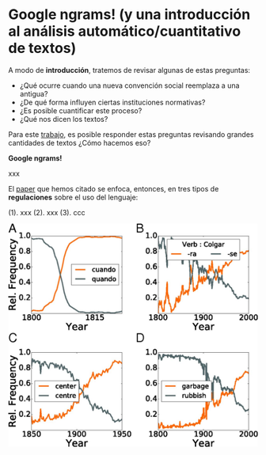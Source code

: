 # Google ngrams! (y una introducción al análisis automático/cuantitativo de textos)

A modo de **introducción**, tratemos de revisar algunas de estas preguntas:

- ¿Qué ocurre cuando una nueva convención social reemplaza a una antigua? 
- ¿De qué forma influyen ciertas instituciones normativas? 
- ¿Es posible cuantificar este proceso? 
- ¿Qué nos dicen los textos?

Para este [trabajo](https://www.pnas.org/doi/10.1073/pnas.1721059115), es posible responder estas preguntas revisando grandes cantidades de textos ¿Cómo hacemos eso? 

**Google ngrams!**

xxx


El [paper](https://www.pnas.org/doi/10.1073/pnas.1721059115) que hemos citado se enfoca, entonces, en tres tipos de **regulaciones** sobre el uso del lenguaje:

(1). xxx
(2). xxx
(3). ccc


![alt text](https://github.com/lab-humanidades-digitales-pucp/taller-textos/blob/main/semana%201/pnas.1721059115fig01.jpeg?raw=true)


